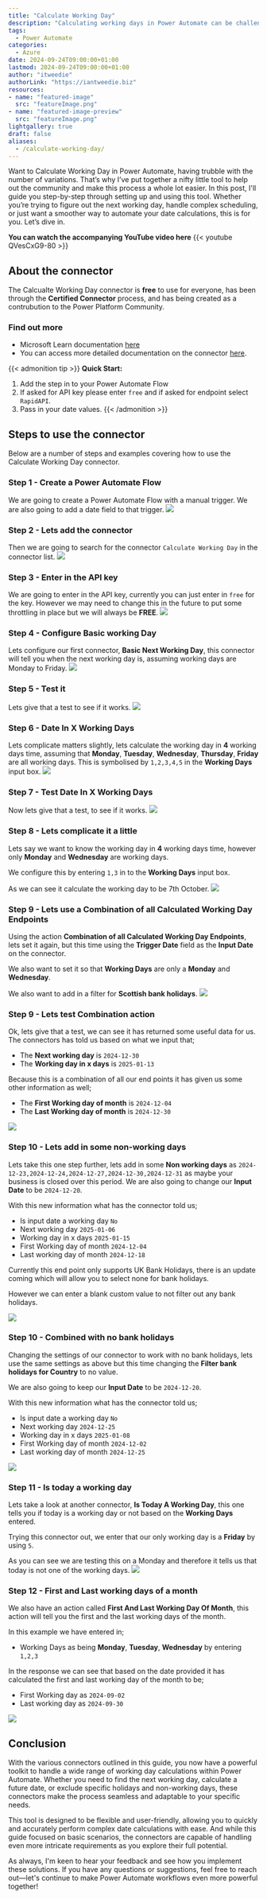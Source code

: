 ```yaml
---
title: "Calculate Working Day"
description: "Calculating working days in Power Automate can be challenging due to the various factors like weekends, holidays, and custom schedules. To help simplify this process, I’ve developed a tool designed to handle multiple working day scenarios with ease. This post walks you through the setup and usage of the tool, complete with step-by-step instructions."
tags:
  - Power Automate
categories:
  - Azure
date: 2024-09-24T09:00:00+01:00
lastmod: 2024-09-24T09:00:00+01:00
author: "itweedie"
authorLink: "https://iantweedie.biz"
resources:
- name: "featured-image"
  src: "featureImage.png"
- name: "featured-image-preview"
  src: "featureImage.png"
lightgallery: true
draft: false
aliases:
  - /calculate-working-day/
---
```

Want to Calculate Working Day in Power Automate, having trubble with the number of variations. That’s why I’ve put together a nifty little tool to help out the community and make this process a whole lot easier. In this post, I'll guide you step-by-step through setting up and using this tool. Whether you’re trying to figure out the next working day, handle complex scheduling, or just want a smoother way to automate your date calculations, this is for you. Let’s dive in. 

**You can watch the accompanying YouTube video here**
{{< youtube QVesCxG9-80 >}}

## About the connector 
The Calcualte Working Day connector is **free** to use for everyone, has been through the **Certified Connector** process, and has being created as a contrubution to the Power Platform Community. 

### Find out more
- Microsoft Learn documentation [here](https://learn.microsoft.com/en-us/connectors/calculateworkingday/)
- You can access more detailed documentation on the connector [here](https://mightora.io/power-automate-connectors/calculate-working-day/). 

{{< admonition tip >}}
**Quick Start:** 
1. Add the step in to your Power Automate Flow
2. If asked for API key please enter `free` and if asked for endpoint select `RapidAPI`.
3. Pass in your date values.
{{< /admonition >}}

## Steps to use the connector
Below are a number of steps and examples covering how to use the Calculate Working Day connector. 

### Step 1 - Create a Power Automate Flow
We are going to create a Power Automate Flow with a manual trigger. We are also going to add a date field to that trigger. 
![](Step%201%20-%20Create%20a%20Power%20Automate%20Flow.gif)

### Step 2 - Lets add the connector
Then we are going to search for the connector `Calculate Working Day` in the connector list. 
![](Step%202%20-%20Lets%20add%20the%20connector.gif)

### Step 3 - Enter in the API key
We are going to enter in the API key, currently you can just enter in `free` for the key. However we may need to change this in the future to put some throttling in place but we will always be **FREE**. 
![](Step%203%20-%20Enter%20in%20the%20API%20key.gif)

### Step 4 - Configure Basic working Day
Lets configure our first connector, **Basic Next Working Day**, this connector will tell you when the next working day is, assuming working days are Monday to Friday. 
![](Step%204%20-%20Configure%20Basic%20working%20Day.gif)

### Step 5 - Test it
Lets give that a test to see if it works.
![](Step%205%20-%20Test%20it.gif)

### Step 6 - Date In X Working Days
Lets complicate matters slightly, lets calculate the working day in **4** working days time, assuming that **Monday**, **Tuesday**, **Wednesday**, **Thursday**, **Friday** are all working days. This is symbolised by `1,2,3,4,5` in the **Working Days** input box. 
![](Step%206%20-%20Date%20In%20X%20Working%20Days.gif)

### Step 7 - Test Date In X Working Days
Now lets give that a test, to see if it works. 
![](Step%207%20-%20Lets%20test%20Date%20In%20X%20Working%20Days.gif)

### Step 8 - Lets complicate it a little
Lets say we want to know the working day in **4** working days time, however only **Monday** and **Wednesday** are working days. 

We configure this by entering `1,3` in to the **Working Days** input box.

As we can see it calculate the working day to be 7th October. 
![](Step%208%20-%20Lets%20complicate%20it%20a%20little.gif)

### Step 9 - Lets use a Combination of all Calculated Working Day Endpoints
Using the action **Combination of all Calculated Working Day Endpoints**, lets set it again, but this time using the **Trigger Date** field as the **Input Date** on the connector. 

We also want to set it so that **Working Days** are only a **Monday** and **Wednesday**.

We also want to add in a filter for **Scottish bank holidays**. 
![](Step%209%20-%20Combination%20of%20all.gif)


### Step 9 - Lets test Combination action
Ok, lets give that a test, we can see it has returned some useful data for us. The connectors has told us based on what we input that;
- The **Next working day** is `2024-12-30`
- The **Working day in x days** is `2025-01-13`

Because this is a combination of all our end points it has given us some other information as well;
- The **First Working day of month** is `2024-12-04`
- The **Last Working day of month** is `2024-12-30`

![](Step%209%20-%20Lets%20test%20Combination%20action.gif)

### Step 10 - Lets add in some non-working days
Lets take this one step further, lets add in some **Non working days** as `2024-12-23,2024-12-24,2024-12-27,2024-12-30,2024-12-31` as maybe your business is closed over this period. We are also going to change our **Input Date** to be `2024-12-20`.

With this new information what has the connector told us;
- Is input date a working day `No`
- Next working day `2025-01-06`
- Working day in x days `2025-01-15`
- First Working day of month `2024-12-04`
- Last working day of month `2024-12-18`

Currently this end point only supports UK Bank Holidays, there is an update coming which will allow you to select none for bank holidays. 

However we can enter a blank custom value to not filter out any bank holidays.

![](Step%209%20-%20add%20non-working%20days.gif)

### Step 10 - Combined with no bank holidays
Changing the settings of our connector to work with no bank holidays, lets use the same settings as above but this time changing the **Filter bank holidays for Country** to no value. 

We are also going to keep our **Input Date** to be `2024-12-20`.

With this new information what has the connector told us;
- Is input date a working day `No`
- Next working day `2024-12-25`
- Working day in x days `2025-01-08`
- First Working day of month `2024-12-02`
- Last working day of month `2024-12-25`

![](msedge_JUEtbZwLOg.gif)

### Step 11 - Is today a working day
Lets take a look at another connector, **Is Today A Working Day**, this one tells you if today is a working day or not based on the **Working Days** entered. 

Trying this connector out, we enter that our only working day is a **Friday** by using `5`. 

As you can see we are testing this on a Monday and therefore it tells us that today is not one of the working days. 
![](Step%2011%20-%20Is%20today%20a%20working%20day.gif)

### Step 12 - First and Last working days of a month
We also have an action called **First And Last Working Day Of Month**, this action will tell you the first and the last working days of the month. 

In this example we have entered in;
- Working Days as being **Monday**, **Tuesday**, **Wednesday** by entering `1,2,3`

In the response we can see that based on the date provided it has calculated the first and last working day of the month to be;
- First Working day as `2024-09-02`
- Last working day as `2024-09-30`

![](Step%2012%20-%20First%20and%20Last%20working%20days%20of%20a%20month.gif)

## Conclusion

With the various connectors outlined in this guide, you now have a powerful toolkit to handle a wide range of working day calculations within Power Automate. Whether you need to find the next working day, calculate a future date, or exclude specific holidays and non-working days, these connectors make the process seamless and adaptable to your specific needs.

This tool is designed to be flexible and user-friendly, allowing you to quickly and accurately perform complex date calculations with ease. And while this guide focused on basic scenarios, the connectors are capable of handling even more intricate requirements as you explore their full potential.

As always, I'm keen to hear your feedback and see how you implement these solutions. If you have any questions or suggestions, feel free to reach out—let's continue to make Power Automate workflows even more powerful together!